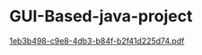 # GUI-Based-java-project
[1eb3b498-c9e8-4db3-b84f-b2f41d225d74.pdf](https://github.com/raswanth12/GUI-Based-java-project/files/11358401/1eb3b498-c9e8-4db3-b84f-b2f41d225d74.pdf)
